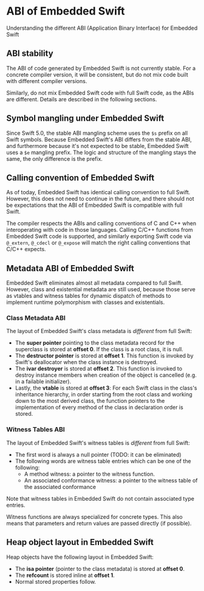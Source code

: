 # ABI of Embedded Swift

Understanding the different ABI (Application Binary Interface) for Embedded Swift

## ABI stability

The ABI of code generated by Embedded Swift is not currently stable. For a concrete compiler version, it will be consistent, but do not mix code built with different compiler versions.

Similarly, do not mix Embedded Swift code with full Swift code, as the ABIs are different. Details are described in the following sections.

## Symbol mangling under Embedded Swift

Since Swift 5.0, the stable ABI mangling scheme uses the `$s` prefix on all Swift symbols. Because Embedded Swift's ABI differs from the stable ABI, and furthermore because it's not expected to be stable, Embedded Swift uses a `$e` mangling prefix. The logic and structure of the mangling stays the same, the only difference is the prefix.

## Calling convention of Embedded Swift

As of today, Embedded Swift has identical calling convention to full Swift. However, this does not need to continue in the future, and there should not be expectations that the ABI of Embedded Swift is compatible with full Swift.

The compiler respects the ABIs and calling conventions of C and C++ when interoperating with code in those languages. Calling C/C++ functions from Embedded Swift code is supported, and similarly exporting Swift code via `@_extern`, `@_cdecl` or `@_expose` will match the right calling conventions that C/C++ expects.

## Metadata ABI of Embedded Swift

Embedded Swift eliminates almost all metadata compared to full Swift. However, class and existential metadata are still used, because those serve as vtables and witness tables for dynamic dispatch of methods to implement runtime polymorphism with classes and existentials.

### Class Metadata ABI

The layout of Embedded Swift's class metadata is *different* from full Swift:

- The **super pointer** pointing to the class metadata record for the superclass is stored at **offset 0**. If the class is a root class, it is null.
- The **destructor pointer** is stored at **offset 1**. This function is invoked by Swift's deallocator when the class instance is destroyed.
- The **ivar destroyer** is stored at **offset 2**. This function is invoked to destroy instance members when creation of the object is cancelled (e.g. in a failable initializer).
- Lastly, the **vtable** is stored at **offset 3**: For each Swift class in the class's inheritance hierarchy, in order starting
  from the root class and working down to the most derived class, the function pointers to the implementation of every method of the class in declaration order is stored.

### Witness Tables ABI

The layout of Embedded Swift's witness tables is *different* from full Swift:

- The first word is always a null pointer (TODO: it can be eliminated)
- The following words are witness table entries which can be one of the following:
  - A method witness: a pointer to the witness function.
  - An associated conformance witness: a pointer to the witness table of the associated conformance

Note that witness tables in Embedded Swift do not contain associated type entries.

Witness functions are always specialized for concrete types. This also means that parameters and return values are passed directly (if possible).

## Heap object layout in Embedded Swift

Heap objects have the following layout in Embedded Swift:

- The **isa pointer** (pointer to the class metadata) is stored at **offset 0**.
- The **refcount** is stored inline at **offset 1**.
- Normal stored properties follow.

